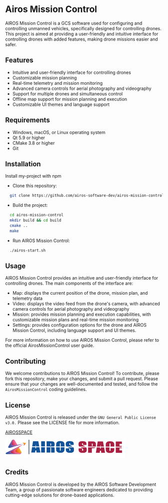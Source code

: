 
# Airos Mission Control

AIROS Mission Control is a GCS software used for configuring and controlling unmanned vehicles, specifically designed for controlling drones. This project is aimed at providing a user-friendly and intuitive interface for controlling drones with added features, making drone missions easier and safer.


## Features

- Intuitive and user-friendly interface for controlling drones
- Customizable mission planning
- Real-time telemetry and mission monitoring
- Advanced camera controls for aerial photography and videography
- Support for multiple drones and simultaneous control
- Offline map support for mission planning and execution
- Customizable UI themes and language support


## Requirements

- Windows, macOS, or Linux operating system
- Qt 5.9 or higher
- CMake 3.8 or higher
- Git
## Installation

Install my-project with npm

- Clone this repository:
```bash
  git clone https://github.com/airos-software-dev/airos-mission-control.git
```

- Build the project:
```bash
  cd airos-mission-control
  mkdir build && cd build
  cmake ..
  make
```

- Run AIROS Mission Control:
```bash
  ./airos-start.sh
```
## Usage

AIROS Mission Control provides an intuitive and user-friendly interface for controlling drones. The main components of the interface are:

- Map: displays the current position of the drone, mission plan, and telemetry data
- Video: displays the video feed from the drone's camera, with advanced camera controls for aerial photography and videography
- Mission: provides mission planning and execution capabilities, with customizable mission plans and real-time mission monitoring
- Settings: provides configuration options for the drone and AIROS Mission Control, including language support and UI themes.

For more information on how to use AIROS Mission Control, please refer to the official AirosMissionControl user guide.
## Contributing

We welcome contributions to AIROS Mission Control! To contribute, please fork this repository, make your changes, and submit a pull request. Please ensure that your changes are well-documented and tested, and follow the `AirosMissionControl` coding guidelines.


## License

AIROS Mission Control is released under the `GNU General Public License v3.0.` Please see the LICENSE file for more information.

[AIROSSPACE](https://airosspace.com/)

![Logo](https://github.com/Airosspace/ROS_PX4_Installation/blob/main/images/logo.png)
## Credits

AIROS Mission Control is developed by the AIROS Software Development Team, a group of passionate software engineers dedicated to providing cutting-edge solutions for drone-based applications.